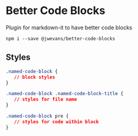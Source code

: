 # Better Code Blocks

Plugin for markdown-it to have better code blocks

```terminal
npm i --save @jwevans/better-code-blocks
```

## Styles

```css
.named-code-block {
   // block styles
}

.named-code-block .named-code-block-title {
   // styles for file name
}

.named-code-block pre {
   // styles for code within block
}
```
